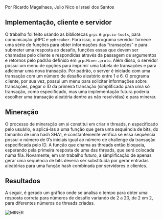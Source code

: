 Por Ricardo Magalhaes, Julio Nico e Israel dos Santos
## Implementação, cliente e servidor

O trabalho foi feito usando as bibliotecas `grpc` e `grpcio-tools`, para comunicação gRPC e `pybreaker`. Para isso, o programa servidor fornece uma série de funções para obter informações das “transações” e para submeter uma resposta ao desafio, funções essas que devem ser chamadas pelo cliente e respondidas através da passagem de argumentos e retornos pelo padrão definido em `grpcMiner.proto`. Além disso, o servidor possui um menu de opções para imprimir uma tabela de transações e para adicionar uma nova transação. Por padrão, o server é iniciado com uma transação com um número de desafio aleatório entre 1 e 6. O programa cliente, por sua vez, possui um menu para solicitar informações sobre transações, pegar o ID da primeira transação (simplificado para uma só transação, como especificado, mas uma implementação futura poderia escolher uma transação aleatória dentre as não resolvidas) e para minerar.

## Mineração

O processo de mineração em si constitui em criar n threads, n especificado pelo usuário, e aplicá-las a uma função que gera uma sequência de bits, do tamanho de uma hash SHA1, e constantemente verifica se essa sequência possui o número de 0’s iniciais igual ao número de challenge da transação especificada pelo ID. A função que chama as threads então bloqueia, esperando pela primeira resposta de uma das threads, que será colocada numa fila. Novamente, em um trabalho futuro, a simplificação de apenas gerar uma sequência de bits deveria ser substituída por gerar entradas aleatórias para uma função hash combinada por servidores e clientes.

## Resultados

A seguir, é gerado um gráfico onde se analisa o tempo para obter uma resposta correta para números de desafio variando de 2 a 20, de 2 em 2, para diferentes números de threads criadas.

![MINER](https://user-images.githubusercontent.com/26047473/236579241-b8edf137-e256-4445-b34e-642206ee49e8.png)


